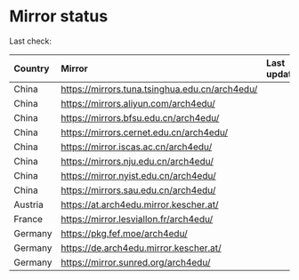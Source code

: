 <script src="./time.js"></script>
# Mirror status
Last check: <script type="text/javascript">localize(1708150886.0219572);</script>

|Country|Mirror|Last update|
|:------|:-----|:----------|
|China|https://mirrors.tuna.tsinghua.edu.cn/arch4edu/|<script type="text/javascript">localize(1708108112);</script>|
|China|https://mirrors.aliyun.com/arch4edu/|<script type="text/javascript">localize(1708108112);</script>|
|China|https://mirrors.bfsu.edu.cn/arch4edu/|<script type="text/javascript">localize(1708108112);</script>|
|China|https://mirrors.cernet.edu.cn/arch4edu/|<script type="text/javascript">localize(1708108112);</script>|
|China|https://mirror.iscas.ac.cn/arch4edu/|<script type="text/javascript">localize(1708108112);</script>|
|China|https://mirrors.nju.edu.cn/arch4edu/|<script type="text/javascript">localize(1708108112);</script>|
|China|https://mirror.nyist.edu.cn/arch4edu/|<script type="text/javascript">localize(1708108112);</script>|
|China|https://mirrors.sau.edu.cn/arch4edu/|<script type="text/javascript">localize(1708108112);</script>|
|Austria|https://at.arch4edu.mirror.kescher.at/|<script type="text/javascript">localize(1708108112);</script>|
|France|https://mirror.lesviallon.fr/arch4edu/|<script type="text/javascript">localize(1708108112);</script>|
|Germany|https://pkg.fef.moe/arch4edu/|<script type="text/javascript">localize(1708108112);</script>|
|Germany|https://de.arch4edu.mirror.kescher.at/|<script type="text/javascript">localize(1708108112);</script>|
|Germany|https://mirror.sunred.org/arch4edu/|<script type="text/javascript">localize(1708108112);</script>|

<script src="./tablefilter/tablefilter.js"></script>
<script src="./table.js"></script>